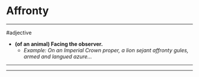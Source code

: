# Affronty
---
#adjective
- **(of an animal) Facing the observer.**
	- _Example: On an Imperial Crown proper, a lion sejant affronty gules, armed and langued azure..._
---
---
